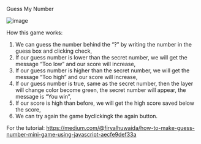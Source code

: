 Guess My Number

![image](https://user-images.githubusercontent.com/97155805/157264277-e96b430c-0880-48d2-b059-f04287b9a301.png)


How this game works:
1. We can guess the number behind the “?” by writing the number in the guess box and clicking check,
2. If our guess number is lower than the secret number, we will get the message “Too low” and our score will increase,
3. If our guess number is higher than the secret number, we will get the message “Too high” and our score will increase,
4. If our guess number is true, same as the secret number, then the layer will change color become green, the secret number will appear, the message is “You win”,
5. If our score is high than before, we will get the high score saved below the score,
6. We can try again the game byclickingk the again button.

For the tutorial:
https://medium.com/@firyalhuwaida/how-to-make-guess-number-mini-game-using-javascript-aecfe9def33a
